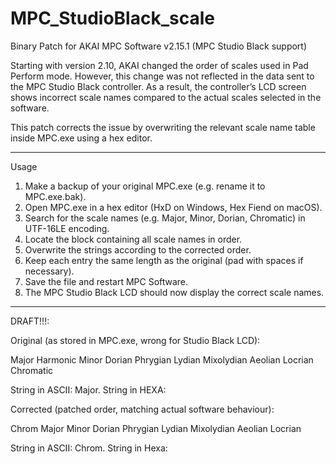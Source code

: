 # MPC_StudioBlack_scale
Binary Patch for AKAI MPC Software v2.15.1 (MPC Studio Black support)

Starting with version 2.10, AKAI changed the order of scales used in Pad Perform mode.
However, this change was not reflected in the data sent to the MPC Studio Black controller.
As a result, the controller’s LCD screen shows incorrect scale names compared to the actual scales selected in the software.

This patch corrects the issue by overwriting the relevant scale name table inside MPC.exe using a hex editor.

---

Usage

1. Make a backup of your original MPC.exe (e.g. rename it to MPC.exe.bak).
2. Open MPC.exe in a hex editor (HxD on Windows, Hex Fiend on macOS).
3. Search for the scale names (e.g. Major, Minor, Dorian, Chromatic) in UTF-16LE encoding.
4. Locate the block containing all scale names in order.
5. Overwrite the strings according to the corrected order.
6. Keep each entry the same length as the original (pad with spaces if necessary).
7. Save the file and restart MPC Software.
9. The MPC Studio Black LCD should now display the correct scale names.

---
DRAFT!!!:

Original (as stored in MPC.exe, wrong for Studio Black LCD):

Major
Harmonic Minor
Dorian
Phrygian
Lydian
Mixolydian
Aeolian
Locrian
Chromatic

String in ASCII: Major.
String in HEXA:

Corrected (patched order, matching actual software behaviour):

Chrom
Major
Minor
Dorian
Phrygian
Lydian
Mixolydian
Aeolian
Locrian

String in ASCII: Chrom.
String in Hexa:

